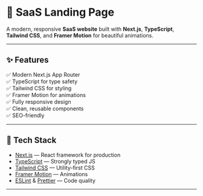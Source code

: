 # 🚀 SaaS Landing Page

A modern, responsive **SaaS website** built with **Next.js**, **TypeScript**, **Tailwind CSS**, and **Framer Motion** for beautiful animations.

---

## ✨ **Features**

✅ Modern Next.js App Router  
✅ TypeScript for type safety  
✅ Tailwind CSS for styling  
✅ Framer Motion for animations  
✅ Fully responsive design  
✅ Clean, reusable components  
✅ SEO-friendly

---

## 📂 **Tech Stack**

- [Next.js](https://nextjs.org/) — React framework for production  
- [TypeScript](https://www.typescriptlang.org/) — Strongly typed JS  
- [Tailwind CSS](https://tailwindcss.com/) — Utility-first CSS  
- [Framer Motion](https://www.framer.com/motion/) — Animations  
- [ESLint](https://eslint.org/) & [Prettier](https://prettier.io/) — Code quality

---
